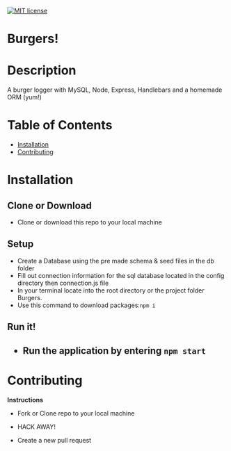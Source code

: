 <p><a href="https://lbesson.mit-license.org/"><img src="https://img.shields.io/badge/License-MIT-blue.svg" alt="MIT license"></a></p>

# Burgers!

<h1>Description</h1>

A burger logger with MySQL, Node, Express, Handlebars and a homemade ORM (yum!)
<h1>Table of Contents</h1>

<ul>
<li><a href="#installation">Installation</a></li>
<li><a href="#contributing">Contributing</a></li>
</ul>

<h1>Installation</h1>

<h2>Clone or Download</h2>
<ul>
<li>Clone or download this repo to your local machine</li>
</ul>
<h2>Setup</h2>
<ul>
  <li>Create a Database using the pre made schema & seed files in the db folder</li>
  <li>Fill out connection information for the sql database located in the config directory then connection.js file</li>
  <li>In your terminal locate into the root directory or the project folder Burgers.</li>
  <li>Use this command to download packages:<code>npm i</code></li>
</ul>
<h2>Run it!<h2>
<ul>
<li>Run the application by entering <code>npm start</code></li>
</ul>

<h1>Contributing</h1>

<p><strong>Instructions</strong></p>
<ul>
<li>
<p>Fork or Clone repo to your local machine</p>
</li>
<li>
<p>HACK AWAY!</p>
</li>
<li>
<p>Create a new pull request</p>
</li>
</ul>
